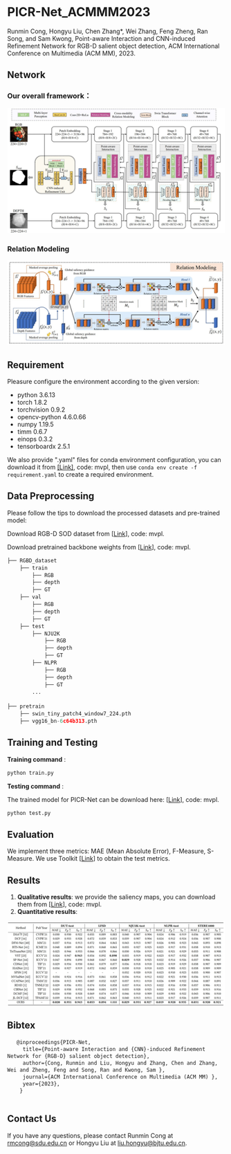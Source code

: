 # PICR-Net_ACMMM2023

Runmin Cong, Hongyu Liu, Chen Zhang*, Wei Zhang, Feng Zheng, Ran Song, and Sam Kwong, Point-aware Interaction and CNN-induced Refinement Network for RGB-D salient object detection, ACM International Conference on Multimedia (ACM MM), 2023.
## Network

### Our overall framework：

![image](fig/overall.jpg)

### Relation Modeling

![image](fig/RM.jpg)


## Requirement

Pleasure configure the environment according to the given version:

- python 3.6.13
- torch 1.8.2
- torchvision 0.9.2
- opencv-python 4.6.0.66
- numpy 1.19.5
- timm 0.6.7
- einops 0.3.2
- tensorboardx 2.5.1

We also provide ".yaml" files for conda environment configuration, you can download it from [[Link]](https://pan.baidu.com/s/1ZMRy_k7FOtj7rkaUp8ArUQ?pwd=mvpl), code: mvpl, then use `conda env create -f requirement.yaml` to create a required environment.

## Data Preprocessing

Please follow the tips to download the processed datasets and pre-trained model:

Download RGB-D SOD dataset from [[Link](https://pan.baidu.com/s/1qq4tY-F0umOxEPgt8POBnQ?pwd=mvpl)], code: mvpl.

Download pretrained backbone weights from [[Link](https://pan.baidu.com/s/1WyogU9PTjtOBnE3vm8TPxA?pwd=mvpl)], code: mvpl.

```python
├── RGBD_dataset
    ├── train
        ├── RGB
        ├── depth
        ├── GT
    ├── val
        ├── RGB
        ├── depth
        ├── GT
    ├── test
        ├── NJU2K
            ├── RGB
            ├── depth
            ├── GT
        ├── NLPR
            ├── RGB
            ├── depth
            ├── GT
        ...

├── pretrain
    ├── swin_tiny_patch4_window7_224.pth
    ├── vgg16_bn-6c64b313.pth

```



## Training and Testing

**Training command** :

```python
python train.py
```


**Testing command** :

The trained model for PICR-Net can be download here: [[Link](https://pan.baidu.com/s/1vhHdfn91zMEXfrnYGuT_-g?pwd=mvpl)], code: mvpl.
```python
python test.py
```

## Evaluation
We implement three metrics: MAE (Mean Absolute Error), F-Measure, S-Measure.
We use Toolkit [[Link](https://github.com/zyjwuyan/SOD_Evaluation_Metrics)] to obtain the test metrics.
## Results

1. **Qualitative results**: we provide the saliency maps, you can download them from [[Link](https://pan.baidu.com/s/13k_3a8VPjJ0w5p86Iatwwg?pwd=mvpl)], code: mvpl.
2. **Quantitative results**: 

![image](fig/result.jpg)



## Bibtex
```
   @inproceedings{PICR-Net,
     title={Point-aware Interaction and {CNN}-induced Refinement Network for {RGB-D} salient object detection},
     author={Cong, Runmin and Liu, Hongyu and Zhang, Chen and Zhang, Wei and Zheng, Feng and Song, Ran and Kwong, Sam },
     journal={ACM International Conference on Multimedia (ACM MM) },
     year={2023},
    }
  
```
## Contact Us
If you have any questions, please contact Runmin Cong at [rmcong@sdu.edu.cn](mailto:rmcong@sdu.edu.cn) or Hongyu Liu at [liu.hongyu@bjtu.edu.cn](mailto:liu.hongyu@bjtu.edu.cn).

